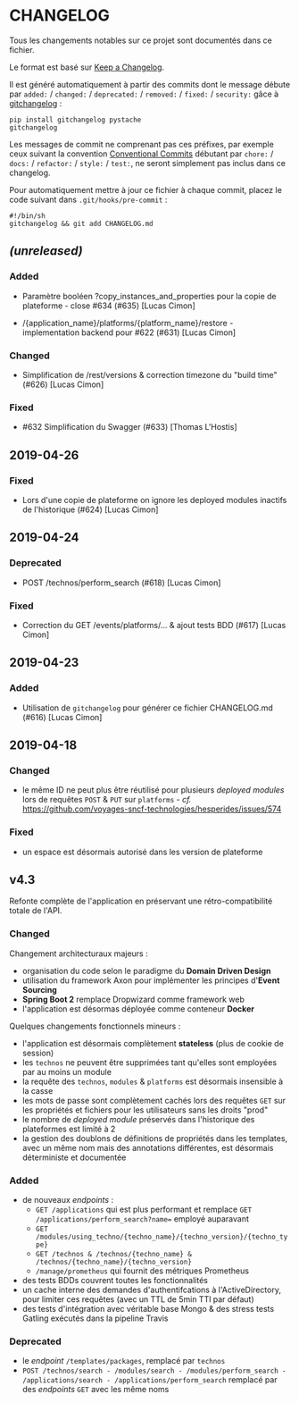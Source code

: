 # CHANGELOG
Tous les changements notables sur ce projet sont documentés dans ce fichier.

Le format est basé sur [Keep a Changelog](http://keepachangelog.com).

Il est généré automatiquement à partir des commits dont le message débute par
`added:` / `changed:` / `deprecated:` / `removed:` / `fixed:` / `security:`
gâce à [gitchangelog](https://github.com/vaab/gitchangelog) :
```
pip install gitchangelog pystache
gitchangelog
```

Les messages de commit ne comprenant pas ces préfixes,
par exemple ceux suivant la convention [Conventional Commits](https://www.conventionalcommits.org)
débutant par `chore:` / `docs:` / `refactor:` / `style:` / `test:`,
ne seront simplement pas inclus dans ce changelog.

Pour automatiquement mettre à jour ce fichier à chaque commit,
placez le code suivant dans `.git/hooks/pre-commit` :
```
#!/bin/sh
gitchangelog && git add CHANGELOG.md
```

<!-- gitchangelog START -->
## _(unreleased)_
### Added

- Paramètre booléen ?copy_instances_and_properties pour la copie de plateforme - close #634 (#635) [Lucas Cimon]

- /{application_name}/platforms/{platform_name}/restore - implementation backend pour #622 (#631) [Lucas Cimon]


### Changed

- Simplification de /rest/versions & correction timezone du "build time" (#626) [Lucas Cimon]


### Fixed

- #632 Simplification du Swagger (#633) [Thomas L'Hostis]



## 2019-04-26
### Fixed

- Lors d'une copie de plateforme on ignore les deployed modules inactifs de l'historique (#624) [Lucas Cimon]



## 2019-04-24
### Deprecated

- POST /technos/perform_search (#618) [Lucas Cimon]


### Fixed

- Correction du GET /events/platforms/... & ajout tests BDD (#617) [Lucas Cimon]



## 2019-04-23
### Added

- Utilisation de `gitchangelog` pour générer ce fichier CHANGELOG.md (#616) [Lucas Cimon]



<!-- gitchangelog END -->


## 2019-04-18
### Changed
- le même ID ne peut plus être réutilisé pour plusieurs _deployed modules_ lors de requêtes `POST` & `PUT` sur `platforms` - _cf._ https://github.com/voyages-sncf-technologies/hesperides/issues/574

### Fixed
- un espace est désormais autorisé dans les version de plateforme


## v4.3
Refonte complète de l'application en préservant une rétro-compatibilité totale de l'API.

### Changed
Changement architecturaux majeurs :
- organisation du code selon le paradigme du **Domain Driven Design**
- utilisation du framework Axon pour implémenter les principes d'**Event Sourcing**
- **Spring Boot 2** remplace Dropwizard comme framework web
- l'application est désormas déployée comme conteneur **Docker**

Quelques changements fonctionnels mineurs :
- l'application est désormais complètement **stateless** (plus de cookie de session)
- les `technos` ne peuvent être supprimées tant qu'elles sont employées par au moins un module
- la requête des `technos`, `modules` & `platforms` est désormais insensible à la casse
- les mots de passe sont complètement cachés lors des requêtes `GET` sur les propriétés et fichiers pour les utilisateurs sans les droits "prod"
- le nombre de _deployed module_ préservés dans l'historique des plateformes est limité à 2
- la gestion des doublons de définitions de propriétés dans les templates, avec un même nom mais des annotations différentes,
est désormais déterministe et documentée

### Added
- de nouveaux _endpoints_ :
  * `GET /applications` qui est plus performant et remplace `GET /applications/perform_search?name=` employé auparavant
  * `GET /modules/using_techno/{techno_name}/{techno_version}/{techno_type}`
  * `GET /technos & /technos/{techno_name} & /technos/{techno_name}/{techno_version}`
  * `/manage/prometheus` qui fournit des métriques Prometheus
- des tests BDDs couvrent toutes les fonctionnalités
- un cache interne des demandes d'authentifcations à l'ActiveDirectory, pour limiter ces requêtes (avec un TTL de 5min TTl par défaut)
- des tests d'intégration avec véritable base Mongo & des stress tests Gatling exécutés dans la pipeline Travis

### Deprecated
- le _endpoint_ `/templates/packages`, remplacé par `technos`
- `POST /technos/search - /modules/search - /modules/perform_search - /applications/search - /applications/perform_search` remplacé par des _endpoints_ `GET` avec les même noms
